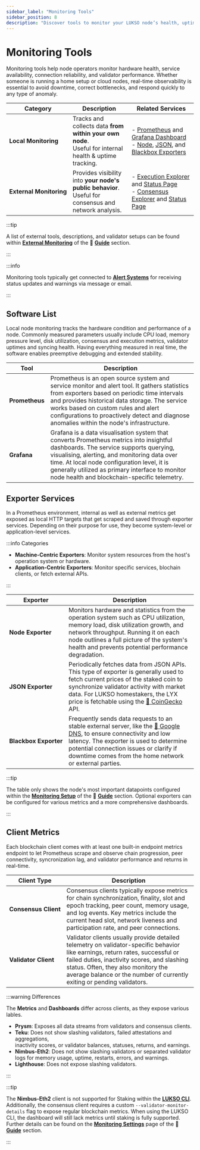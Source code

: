 ```yaml
---
sidebar_label: "Monitoring Tools"
sidebar_position: 8
description: "Discover tools to monitor your LUKSO node’s health, uptime, network status, and validator performance using Prometheus, Grafana, and exporters."
---
```


# Monitoring Tools

Monitoring tools help node operators monitor hardware health, service availability, connection reliability, and validator performance. Whether someone is running a home setup or cloud nodes, real-time observability is essential to avoid downtime, correct bottlenecks, and respond quickly to any type of anomaly.

| Category                               | Description                                                                                                  | <nobr> Related Services </nobr>                                                                                                                                                                                                                                                                                                                                                     |
| -------------------------------------- | ------------------------------------------------------------------------------------------------------------ | ----------------------------------------------------------------------------------------------------------------------------------------------------------------------------------------------------------------------------------------------------------------------------------------------------------------------------------------------------------------------------------- |
| <nobr> **Local Monitoring** </nobr>    | Tracks and collects data **from within your own node**. <br /> Useful for internal health & uptime tracking. | - [Prometheus](/docs/guides/monitoring/prometheus.md) and [Grafana Dashboard](/docs/guides/monitoring/grafana.md)<br/>- [Node](/docs/guides/monitoring/node-exporter.md), [JSON](/docs/guides/monitoring/json-exporter.md), and [Blackbox Exporters](/docs/guides/monitoring/blackbox-exporter.md)                                                                                  |
| <nobr> **External Monitoring** </nobr> | Provides visibility into **your node's public behavior**. <br /> Useful for consensus and network analysis.  | - [Execution Explorer](/docs/guides/monitoring/external-monitoring.md#execution-block-explorer) and [Status Page](/docs/guides/monitoring/external-monitoring.md#execution-status-page)<br/>- [Consensus Explorer](/docs/guides/monitoring/external-monitoring.md#consensus-block-explorer) and [Status Page](/docs/guides/monitoring/external-monitoring.md#consensus-status-page) |

:::tip

A list of external tools, descriptions, and validator setups can be found within [**External Monitoring**](/docs/guides/monitoring/external-monitoring.md) of the 📖 [**Guide**](/docs/guides/validator-setup/precautions.md) section.

:::

:::info

Monitoring tools typically get connected to [**Alert Systems**](/docs/guides/alert-systems/telegram-bot.md) for receiving status updates and warnings via message or email.

:::

## Software List

Local node monitoring tracks the hardware condition and performance of a node. Commonly measured parameters usually include CPU load, memory pressure level, disk utilization, consensus and execution metrics, validator uptimes and syncing health. Having everything measured in real time, the software enables preemptive debugging and extended stability.

| Tool           | Description                                                                                                                                                                                                                                                                                                                         |
| -------------- | ----------------------------------------------------------------------------------------------------------------------------------------------------------------------------------------------------------------------------------------------------------------------------------------------------------------------------------- |
| **Prometheus** | Prometheus is an open source system and service monitor and alert tool. It gathers statistics from exporters based on periodic time intervals and provides historical data storage. The service works based on custom rules and alert configurations to proactively detect and diagnose anomalies within the node's infrastructure. |
| **Grafana**    | Grafana is a data visualisation system that converts Prometheus metrics into insightful dashboards. The service supports querying, visualising, alerting, and monitoring data over time. At local node configuration level, it is generally utilized as primary interface to monitor node health and blockchain-specific telemetry. |

## Exporter Services

In a Prometheus environment, internal as well as external metrics get exposed as local HTTP targets that get scraped and saved through exporter services. Depending on their purpose for use, they become system-level or application-level services.

:::info Categories

- **Machine-Centric Exporters**: Monitor system resources from the host's operation system or hardware.
- **Application-Centric Exporters**: Monitor specific services, blochain clients, or fetch external APIs.

:::

| Exporter                             | Description                                                                                                                                                                                                                                                                                                                |
| ------------------------------------ | -------------------------------------------------------------------------------------------------------------------------------------------------------------------------------------------------------------------------------------------------------------------------------------------------------------------------- |
| <nobr> **Node Exporter** </nobr>     | Monitors hardware and statistics from the operation system such as CPU utilization, memory load, disk utilization growth, and network throughput. Running it on each node outlines a full picture of the system's health and prevents potential performance degradation.                                                   |
| <nobr> **JSON Exporter** </nobr>     | Periodically fetches data from JSON APIs. This type of exporter is generally used to fetch current prices of the staked coin to synchronize validator activity with market data. For LUKSO homestakers, the LYX price is fetchable using the [🦎 CoinGecko](https://www.coingecko.com/) API.                               |
| <nobr> **Blackbox Exporter** </nobr> | Frequently sends data requests to an stable external server, like the [📡 Google DNS](https://developers.google.com/speed/public-dns?hl=en), to ensure connectivity and low latency. The exporter is used to determine potential connection issues or clarify if downtime comes from the home network or external parties. |

:::tip

The table only shows the node's most important datapoints configured within the [**Monitoring Setup**](/docs/guides/monitoring/software-preparation.md) of the 📖 [**Guide**](/docs/guides/validator-setup/precautions.md) section. Optional exporters can be configured for various metrics and a more comprehensive dashboards.

:::

## Client Metrics

Each blockchain client comes with at least one built-in endpoint metrics endpoint to let Prometheus scrape and observe chain progression, peer connectivity, syncronization lag, and validator performance and returns in real-time.

| Client Type                         | Description                                                                                                                                                                                                                                                                                   |
| ----------------------------------- | --------------------------------------------------------------------------------------------------------------------------------------------------------------------------------------------------------------------------------------------------------------------------------------------- |
| <nobr> **Consensus Client** </nobr> | Consensus clients typically expose metrics for chain synchronization, finality, slot and epoch tracking, peer count, memory usage, and log events. Key metrics include the current head slot, network liveness and participation rate, and peer connections.                                  |
| <nobr> **Validator Client** </nobr> | Validator clients usually provide detailed telemetry on validator-specific behavior like earnings, return rates, successful or failed duties, inactivity scores, and slashing status. Often, they also monitory the average balance or the number of currently exiting or pending validators. |

:::warning Differences

The **Metrics** and **Dashboards** differ across clients, as they expose various lables.

- **Prysm**: Exposes all data streams from validators and consensus clients.
- **Teku**: Does not show slashing validators, failed attestations and aggregations, <br/> inactivity scores, or validator balances, statuses, returns, and earnings.
- **Nimbus-Eth2**: Does not show slashing validators or separated validator <br/> logs for memory usage, uptime, restarts, errors, and warnings.
- **Lighthouse**: Does not expose slashing validators.

:::

:::tip

The **Nimbus-Eth2** client is not supported for Staking within the [**LUKSO CLI**](https://github.com/lukso-network/tools-lukso-cli). Additionally, the consensus client requires a custom `--validator-monitor-details` flag to expose regular blockchain metrics. When using the LUKSO CLI, the dashboard will still lack metrics until staking is fully supported. Further details can be found on the [**Monitoring Settings**](/docs/guides/maintenance/monitoring-settings.md) page of the 📖 [**Guide**](/docs/guides/validator-setup/precautions.md) section.

:::
